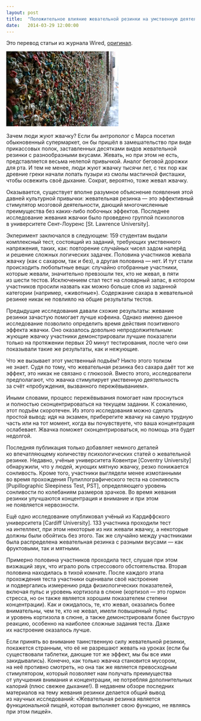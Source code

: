 ```yaml
---
layout: post
title:  "Положительное влияние жевательной резинки на умственную деятельность"
date:   2014-03-29 12:00:00
---
```

<p>Это перевод статьи из журнала Wired, <a href="http://www.wired.com/wiredscience/2011/11/the-cognitive-benefits-of-chewing-gum/">оригинал</a>.</p>
<p><a rel="attachment wp-att-706" href="http://youarenotsosmart.ru/2012/09/the-cognitive-benefits-of-chewing-gum/3436822083_6202e2e67c_z/"><img height="200" width="300" alt="" src="/img/the-cognitive-benefits-of-chewing-gum/3436822083_6202e2e67c_z-300x200.jpg" title="3436822083_6202e2e67c_z" class="alignleft size-medium wp-image-706" /></a></p>
<p>Зачем люди жуют жвачку? Если бы антрополог с Марса посетил обыкновенный супермаркет, он бы пришёл в замешательство при виде прикассовых полок, заставленных десятками видов жевательной резинки с разнообразными вкусами. Жевать, но при этом не есть, представляется весьма нелепой привычкой. Аналог беговой дорожки для рта. И тем не менее, люди жуют жвачку тысячи лет, с тех пор как древние греки начали лопать пузыри из смолы мастичной фисташки, чтобы освежить своё дыхание. Сократ, вероятно, тоже жевал жвачку.</p>
<p><span id="more-705"></span>Оказывается, существует вполне разумное объяснение появления этой давней культурной привычки: жевательная резинка — это эффективный стимулятор мозговой деятельности, дающий многочисленные преимущества без каких-либо побочных эффектов. Последнее исследование жевания жвачки было проведено группой психологов в университете Сент-Лоуренс [St. Lawrence University].</p>
<p>Экперимент заключался в следующем: 159 студентам выдали комплексный тест, состоящий из заданий, требующих умственного напряжения, таких, как: повторение случайных чисел задом наперёд и решение сложных логических задачек. Половина участников жевала жвачку (как с сахаром, так и без), а другая половина — нет. И тут стали происходить любопытные вещи: случайно отобранные участники, которые жевали, значительно превзошли тех, кто не жевал, в пяти из шести тестов. Исключением стал тест на словарный запас, в котором участников просили назвать как можно больше слов из заданной категории (например, «животные»). Содержание сахара в жевательной резинке никак не повлияло на общие результаты тестов.</p>
<p>Предыдущие исследования давали схожие результаты: жевание резинки зачастую помогает лучше кофеина. Однако именно данное исследование позволило определить время действия позитивного эффекта жвачки. Оно оказалось довольно непродолжительным: жующие жвачку участники демонстрировали лучшие показатели только на протяжении первых 20 минут тестирования, после чего они показывали такие же результаты, как и нежующие.</p>
<p>Что же вызывает этот умственный подъём? Никто этого толком не знает. Судя по тому, что жевательная резинка без сахара даёт тот же эффект, это никак не связано с глюкозой. Вместо этого, исследователи предполагают, что жвачка стимулирует умственную деятельность за счёт «пробуждения, вызванного пережёвыванием».</p>
<p>Иными словами, процесс пережёвывания помогает нам проснуться и полностью сконцентрироваться на текущем задании. К сожалению, этот подъём скоротечен. Из этого исследования можно сделать простой вывод: идя на экзамен, приберегите жвачку на самую трудную часть или на тот момент, когда вы почувствуете, что ваша концентрация ослабевает. Жвачка поможет сконцентрироваться, но помощь эта будет недолгой.</p>
<p>Последняя публикация только добавляет немного деталей ко впечатляющему количеству психологических статей о жевательной резинке. Недавно, учёные университета Ковентри [Coventry University] обнаружили, что у людей, жующих мятную жвачку, резко понижается сонливость. Кроме того, участники выглядели менее измотанными во время прохождения Пупиллографического теста на сонливость [Pupillographic Sleepiness Test, PST], определяющего уровень сонливости по колебаниям размеров зрачков. Во время жевания резинки улучшаются концентрация и внимание и при этом не появляется нервозности.</p>
<p>Ещё одно исследование опубликовал учёный из Кардиффского университета [Cardiff University]. 133 участника проходили тест на интеллект, при этом некоторые из них жевали жвачку, а некоторые должны были обойтись без этого. Так же случайно между участниками была распределена жевательная резинка с разными вкусами — как фруктовыми, так и мятными.</p>
<p>Примерно половина участников проходила тест, слушая при этом визжащий звук, что играло роль стрессового обстоятельства. Вторая половина находилась в тихой комнате. После каждого этапа прохождения теста участники оценивали своё настроение и подвергались измерению ряда физиологических показателей, включая пульс и уровень кортизола в слюне (кортизол — это гормон стресса, но он также является хорошим показателем степени концентрации). Как и ожидалось, те, кто жевал, оказались более внимательны, чем те, кто не жевал, имели повышенный пульс и уровень кортизола в слюне, а также демонстрировали более быструю реакцию, особенно на наиболее сложные задания теста. Даже их настроение оказалось лучше.</p>
<p>Если принять во внимание таинственную силу жевательной резинки, покажется странным, что её не разрешают жевать на уроках (если бы существовали таблетки, дающие тот же эффект, мы бы все ими закидывались). Конечно, как только жвачка становится мусором, на неё противно смотреть, но она так же является превосходным стимулятором, который позволяет нам получать преимущества от улучшения внимания и концентрации, не потребляя дополнительных калорий (плюс свежее дыхание!). В недавнем обзоре последних материалов на тему жевания резинки делается общий вывод из научных исследований: «Жевательная резинка является функциональной пищей, которая выполняет свою функцию, не являясь при этом пищей».</p>

